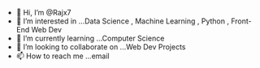 - 👋 Hi, I’m @Rajx7
- 👀 I’m interested in ...Data Science , Machine Learning , Python , Front-End Web Dev
- 🌱 I’m currently learning ...Computer Science 
- 💞️ I’m looking to collaborate on ...Web Dev Projects 
- 📫 How to reach me ...email 

<!---
Rajx7/Rajx7 is a ✨ special ✨ repository because its `README.md` (this file) appears on your GitHub profile.
You can click the Preview link to take a look at your changes.
--->
